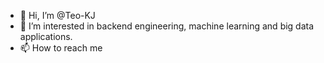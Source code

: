 - 👋 Hi, I’m @Teo-KJ
- 🌱 I’m interested in backend engineering, machine learning and big data applications.
- 📫 How to reach me

<!---
Teo-KJ/Teo-KJ is a ✨ special ✨ repository because its `README.md` (this file) appears on your GitHub profile.
You can click the Preview link to take a look at your changes.
--->
